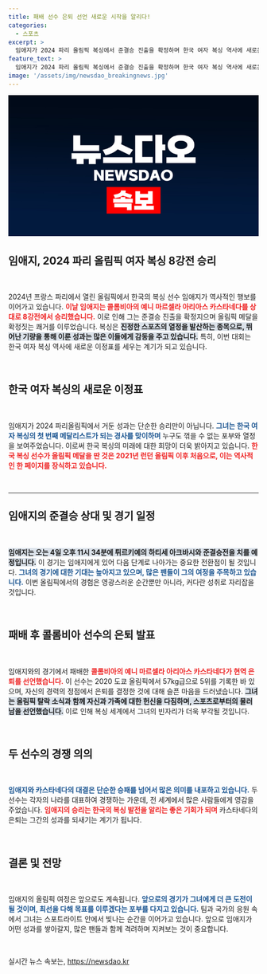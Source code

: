 ```yaml
---
title: 패배 선수 은퇴 선언 새로운 시작을 알리다!
categories:
  - 스포츠
excerpt: >
  임애지가 2024 파리 올림픽 복싱에서 준결승 진출을 확정하며 한국 여자 복싱 역사에 새로운 이정표를 세웠습니다. 상대 카스타네다는 은퇴 선언, 임애지는 최소 동메달 확보!
feature_text: >
  임애지가 2024 파리 올림픽 복싱에서 준결승 진출을 확정하며 한국 여자 복싱 역사에 새로운 이정표를 세웠습니다. 상대 카스타네다는 은퇴 선언, 임애지는 최소 동메달 확보!
image: '/assets/img/newsdao_breakingnews.jpg'
---
```


<p><img src="/assets/img/newsdao_breakingnews.jpg" alt="flaretime 속보" /></p>

<h2 data-ke-size="size26">임애지, 2024 파리 올림픽 여자 복싱 8강전 승리</h2>

<p data-ke-size="size16">&nbsp;</p>

<p data-ke-size="size16">2024년 프랑스 파리에서 열린 올림픽에서 한국의 복싱 선수 임애지가 역사적인 행보를 이어가고 있습니다. <b><span style="color: #ee2323;">이날 임애지는 콜롬비아의 예니 마르셀라 아리아스 카스타네다를 상대로 8강전에서 승리했습니다.</span></b> 이로 인해 그는 준결승 진출을 확정지으며 올림픽 메달을 확정짓는 쾌거를 이루었습니다. 복싱은 <b><span style="background-color: #21538527;">진정한 스포츠의 열정을 발산하는 종목으로, 뛰어난 기량을 통해 이룬 성과는 많은 이들에게 감동을 주고 있습니다.</span></b> 특히, 이번 대회는 한국 여자 복싱 역사에 새로운 이정표를 세우는 계기가 되고 있습니다.</p>

<p data-ke-size="size16">&nbsp;</p>

<h2 data-ke-size="size26">한국 여자 복싱의 새로운 이정표</h2>

<p data-ke-size="size16">&nbsp;</p>

<p data-ke-size="size16">임애지가 2024 파리올림픽에서 거둔 성과는 단순한 승리만이 아닙니다. <b><span style="color: #1a5490;">그녀는 한국 여자 복싱의 첫 번째 메달리스트가 되는 경사를 맞이하며</span></b> 누구도 꺾을 수 없는 포부와 열정을 보여주었습니다. 이로써 한국 복싱의 미래에 대한 희망이 더욱 밝아지고 있습니다. <b><span style="color: #ee2323;">한국 복싱 선수가 올림픽 메달을 딴 것은 2021년 런던 올림픽 이후 처음으로, 이는 역사적인 한 페이지를 장식하고 있습니다.</span></b></p>

<p data-ke-size="size16">&nbsp;</p>

<hr>

<h2 data-ke-size="size26">임애지의 준결승 상대 및 경기 일정</h2>

<p data-ke-size="size16">&nbsp;</p>

<p data-ke-size="size16"><b><span style="background-color: #21538527;">임애지는 오는 4일 오후 11시 34분에 튀르키예의 하티세 아크바시와 준결승전을 치를 예정입니다.</span></b> 이 경기는 임애지에게 있어 다음 단계로 나아가는 중요한 전환점이 될 것입니다. <b><span style="color: #1a5490;"> 그녀의 경기에 대한 기대는 높아지고 있으며, 많은 팬들이 그의 여정을 주목하고 있습니다.</span></b> 이번 올림픽에서의 경험은 영광스러운 순간뿐만 아니라, 커다란 성취로 자리잡을 것입니다.</p>

<p data-ke-size="size16">&nbsp;</p>

<h2 data-ke-size="size26">패배 후 콜롬비아 선수의 은퇴 발표</h2>

<p data-ke-size="size16">&nbsp;</p>

<p data-ke-size="size16">임애지와의 경기에서 패배한 <b><span style="color: #ee2323;">콜롬비아의 예니 마르셀라 아리아스 카스타네다가 현역 은퇴를 선언했습니다.</span></b> 이 선수는 2020 도쿄 올림픽에서 57kg급으로 5위를 기록한 바 있으며, 자신의 경력의 정점에서 은퇴를 결정한 것에 대해 슬픈 마음을 드러냈습니다. <b><span style="background-color: #21538527;">그녀는 올림픽 탈락 소식과 함께 자신과 가족에 대한 헌신을 다짐하며, 스포츠로부터의 물러남을 선언했습니다.</span></b> 이로 인해 복싱 세계에서 그녀의 빈자리가 더욱 부각될 것입니다.</p>

<p data-ke-size="size16">&nbsp;</p>

<h2 data-ke-size="size26">두 선수의 경쟁 의의</h2>

<p data-ke-size="size16">&nbsp;</p>

<p data-ke-size="size16"><b><span style="color: #1a5490;">임애지와 카스타네다의 대결은 단순한 승패를 넘어서 많은 의미를 내포하고 있습니다.</span></b> 두 선수는 각자의 나라를 대표하여 경쟁하는 가운데, 전 세계에서 많은 사람들에게 영감을 주었습니다. <b><span style="color: #ee2323;">임애지의 승리는 한국의 복싱 발전을 알리는 좋은 기회가 되며</span></b> 카스타네다의 은퇴는 그간의 성과를 되새기는 계기가 됩니다.</p>

<p data-ke-size="size16">&nbsp;</p>

<h2 data-ke-size="size26">결론 및 전망</h2>

<p data-ke-size="size16">&nbsp;</p>

<p data-ke-size="size16">임애지의 올림픽 여정은 앞으로도 계속됩니다. <b><span style="color: #1a5490;">앞으로의 경기가 그녀에게 더 큰 도전이 될 것이며, 최선을 다해 목표를 이루겠다는 포부를 다지고 있습니다.</span></b> 팀과 국가의 응원 속에서 그녀는 스포트라이트 안에서 빛나는 순간을 이어가고 있습니다. 앞으로 임애지가 어떤 성과를 쌓아갈지, 많은 팬들과 함께 격려하며 지켜보는 것이 중요합니다.</p>

<p data-ke-size="size16">&nbsp;</p>
실시간 뉴스 속보는, <a href="https://newsdao.kr" rel="dofollow">https://newsdao.kr</a>



